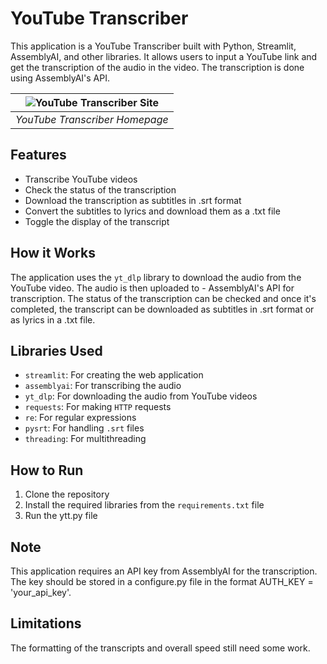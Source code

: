 # YouTube Transcriber
This application is a YouTube Transcriber built with Python, Streamlit, AssemblyAI, and other libraries. It allows users to input a YouTube link and get the transcription of the audio in the video. The transcription is done using AssemblyAI's API.
<!-- ![YouTube Transcriber Site](./ytt/ytt.png "caption") -->
| ![YouTube Transcriber Site](https://i.ibb.co/WDDGmK2/ytt.png) |
|:--:|
| *YouTube Transcriber Homepage* |

## Features
- Transcribe YouTube videos
- Check the status of the transcription
- Download the transcription as subtitles in .srt format
- Convert the subtitles to lyrics and download them as a .txt file
- Toggle the display of the transcript

## How it Works
The application uses the `yt_dlp` library to download the audio from the YouTube video. The audio is then uploaded to - AssemblyAI's API for transcription. The status of the transcription can be checked and once it's completed, the transcript can be downloaded as subtitles in .srt format or as lyrics in a .txt file.

## Libraries Used
- `streamlit`: For creating the web application
- `assemblyai`: For transcribing the audio
- `yt_dlp`: For downloading the audio from YouTube videos
- `requests`: For making `HTTP` requests
- `re`: For regular expressions
- `pysrt`: For handling `.srt` files
- `threading`: For multithreading

## How to Run
1. Clone the repository
2. Install the required libraries from the `requirements.txt` file
3. Run the ytt.py file

## Note
This application requires an API key from AssemblyAI for the transcription. The key should be stored in a configure.py file in the format AUTH_KEY = 'your_api_key'.

## Limitations
The formatting of the transcripts and overall speed still need some work.
